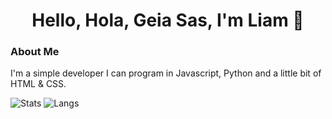 <!--
**ImNotAuzero/ImNotAuzero** is a ✨ _special_ ✨ repository because its `README.md` (this file) appears on your GitHub profile.

Here are some ideas to get you started:

- 🔭 I’m currently working on ...
- 🌱 I’m currently learning ...
- 👯 I’m looking to collaborate on ...
- 🤔 I’m looking for help with ...
- 💬 Ask me about ...
- 📫 How to reach me: ...
- 😄 Pronouns: ...
- ⚡ Fun fact: ...
-->

<h1><center> Hello, Hola, Geia Sas, I'm Liam 👋</center></h1>

<h3>About Me</h3>
I'm a simple developer
I can program in Javascript, Python and a little bit of HTML & CSS.

![Stats](https://github-readme-stats.vercel.app/api?username=ImNotAuzero&show_icons=true&theme=tokyonight)
![Langs](https://github-readme-stats.vercel.app/api/top-langs/?username=ImNotAuzero&theme=tokyonight)

